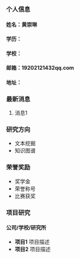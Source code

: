 ###  个人信息
#### 姓名：黄崇琳
#### 学历：
#### 学校：
#### 邮箱：19202121432qq.com
#### 地址：

###  最新消息
1. 消息1

###  研究方向
- 文本挖掘
- 知识图谱

###  荣誉奖励
- 奖学金
- 荣誉称号
- 比赛获奖

###  项目研究
#### 公司/学校/研究所
- **项目1**
项目描述
- **项目2**
项目描述
